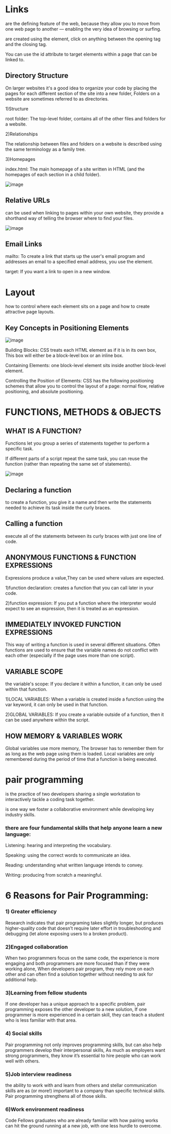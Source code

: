 # Links

are the defining feature of the web, because they allow you to move from one web page to another — enabling the very idea of browsing or surfing.

are created using the <a> element, click on anything between the opening <a> tag and the closing </a> tag.
  
You can use the id attribute to target elements within a page that can be linked to.

## Directory Structure

On larger websites it's a good idea to organize your code by placing the pages for each different section of the site into a new folder,
Folders on a website are sometimes referred to as directories.

1)Structure

root folder: The top-level folder, contains all of the other files and folders for a website. 

2)Relationships

The relationship between files and folders on a website is described using the same terminology as a family tree.

3)Homepages

 index.html: The main homepage of a site written in HTML (and the homepages of each section in a child folder).

![image](https://binaryterms.com/wp-content/uploads/2019/08/Acyclic-Graph-Directory-Structure.jpg)

## Relative URLs

 can be used when linking to pages within your own website, they provide a shorthand way of telling the browser where to find your files.
 
 ![image](https://openlab.citytech.cuny.edu/clarkeadv2450/files/2012/08/xid-3696810_1.jpeg)

 ## Email Links
 
 mailto: To create a link that starts up the user's email program and addresses an email to a specified email address, you use the <a> element.
  
 target: If you want a link to open in a new window.
 
  # Layout
  
how to control where each element sits on a page and how to create attractive page layouts.
  
## Key Concepts in Positioning Elements

![image](https://images.slideplayer.com/10/2761560/slides/slide_3.jpg)
  
Building Blocks: CSS treats each HTML element as if it is in its own box, This box will either be a block-level box or an inline box.

Containing Elements: one block-level element sits inside another block-level element.

Controlling the Position of Elements: CSS has the following positioning schemes that allow you to control
the layout of a page: normal flow, relative positioning, and absolute positioning.

#  FUNCTIONS, METHODS & OBJECTS

## WHAT IS A FUNCTION?

Functions let you group a series of statements together to perform a specific task.

If different parts of a script repeat the same task, you can reuse the function (rather than repeating the same set of statements).

![image](https://cf.ppt-online.org/files/slide/z/ZQB7W6CTo0jgKzhF5VLlfNdbm1HPD2exvrSG9q/slide-4.jpg)

 ## Declaring a function
 
 to create a function, you give it a name and then write the statements needed to achieve its task inside the curly braces.
 
 ## Calling a function
  
  execute all of the statements between its curly braces with just one line of code.
  
 ## ANONYMOUS FUNCTIONS & FUNCTION EXPRESSIONS 
 
 Expressions produce a value,They can be used where values are expected. 
 
1)function declaration: creates a function that you can call later in your code.

2)function expression: If you put a function where the interpreter would expect to see an expression, then it is treated as an expression.

## IMMEDIATELY INVOKED FUNCTION EXPRESSIONS 

This way of writing a function is used in several different situations. 
Often functions are used to ensure that the variable names do not conflict with each other (especially if the page uses more than one script). 

## VARIABLE SCOPE 

the variable's scope: If you declare it within a function, it can only be used within that function.

1)LOCAL VARIABLES: When a variable is created inside a function using the
var keyword, it can only be used in that function.

2)GLOBAL VARIABLES: If you create a variable outside of a function, then it
can be used anywhere within the script.

## HOW MEMORY & VARIABLES WORK 

Global variables use more memory, The browser has to remember them for as long as the web page using them is loaded. Local variables are only
remembered during the period of time that a function is being executed. 

# pair programming 

is the practice of two developers sharing a single workstation to interactively tackle a coding task together.

is one way we foster a collaborative environment while developing key industry skills.

### there are four fundamental skills that help anyone learn a new language: 

Listening: hearing and interpreting the vocabulary.

Speaking: using the correct words to communicate an idea.

Reading: understanding what written language intends to convey.

Writing: producing from scratch a meaningful.

# 6 Reasons for Pair Programming:

### 1) Greater efficiency

Research indicates that pair programing takes slightly longer,
but produces higher-quality code that doesn’t require later effort in troubleshooting and debugging (let alone exposing users to a broken product).

### 2)Engaged collaboration

When two programmers focus on the same code, the experience is more engaging and both programmers are more focused than if they were working alone,
When developers pair program, they rely more on each other and can often find a solution together without needing to ask for additional help.

### 3)Learning from fellow students

If one developer has a unique approach to a specific problem, pair programming exposes the other developer to a new solution,
If one programmer is more experienced in a certain skill, they can teach a student who is less familiar with that area.
 
### 4) Social skills

Pair programming not only improves programming skills, but can also help programmers develop their interpersonal skills,
As much as employers want strong programmers, they know it’s essential to hire people who can work well with others.

### 5)Job interview readiness

the ability to work with and learn from others and stellar communication skills are as (or more!) important to a company than specific technical skills. 
Pair programming strengthens all of those skills.

### 6)Work environment readiness

Code Fellows graduates who are already familiar with how pairing works can hit the ground running at a new job, with one less hurdle to overcome.
